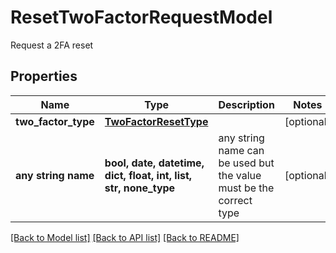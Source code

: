 # ResetTwoFactorRequestModel

Request a 2FA reset

## Properties
Name | Type | Description | Notes
------------ | ------------- | ------------- | -------------
**two_factor_type** | [**TwoFactorResetType**](TwoFactorResetType.md) |  | [optional] 
**any string name** | **bool, date, datetime, dict, float, int, list, str, none_type** | any string name can be used but the value must be the correct type | [optional]

[[Back to Model list]](../README.md#documentation-for-models) [[Back to API list]](../README.md#documentation-for-api-endpoints) [[Back to README]](../README.md)


